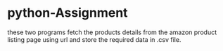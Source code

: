 # python-Assignment
these two programs fetch the products details from the amazon product listing page using url 
and store the required data in .csv file.
